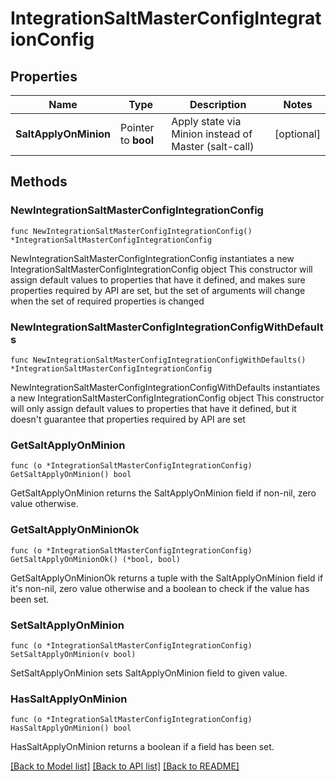 # IntegrationSaltMasterConfigIntegrationConfig

## Properties

Name | Type | Description | Notes
------------ | ------------- | ------------- | -------------
**SaltApplyOnMinion** | Pointer to **bool** | Apply state via Minion instead of Master (salt-call) | [optional] 

## Methods

### NewIntegrationSaltMasterConfigIntegrationConfig

`func NewIntegrationSaltMasterConfigIntegrationConfig() *IntegrationSaltMasterConfigIntegrationConfig`

NewIntegrationSaltMasterConfigIntegrationConfig instantiates a new IntegrationSaltMasterConfigIntegrationConfig object
This constructor will assign default values to properties that have it defined,
and makes sure properties required by API are set, but the set of arguments
will change when the set of required properties is changed

### NewIntegrationSaltMasterConfigIntegrationConfigWithDefaults

`func NewIntegrationSaltMasterConfigIntegrationConfigWithDefaults() *IntegrationSaltMasterConfigIntegrationConfig`

NewIntegrationSaltMasterConfigIntegrationConfigWithDefaults instantiates a new IntegrationSaltMasterConfigIntegrationConfig object
This constructor will only assign default values to properties that have it defined,
but it doesn't guarantee that properties required by API are set

### GetSaltApplyOnMinion

`func (o *IntegrationSaltMasterConfigIntegrationConfig) GetSaltApplyOnMinion() bool`

GetSaltApplyOnMinion returns the SaltApplyOnMinion field if non-nil, zero value otherwise.

### GetSaltApplyOnMinionOk

`func (o *IntegrationSaltMasterConfigIntegrationConfig) GetSaltApplyOnMinionOk() (*bool, bool)`

GetSaltApplyOnMinionOk returns a tuple with the SaltApplyOnMinion field if it's non-nil, zero value otherwise
and a boolean to check if the value has been set.

### SetSaltApplyOnMinion

`func (o *IntegrationSaltMasterConfigIntegrationConfig) SetSaltApplyOnMinion(v bool)`

SetSaltApplyOnMinion sets SaltApplyOnMinion field to given value.

### HasSaltApplyOnMinion

`func (o *IntegrationSaltMasterConfigIntegrationConfig) HasSaltApplyOnMinion() bool`

HasSaltApplyOnMinion returns a boolean if a field has been set.


[[Back to Model list]](../README.md#documentation-for-models) [[Back to API list]](../README.md#documentation-for-api-endpoints) [[Back to README]](../README.md)


